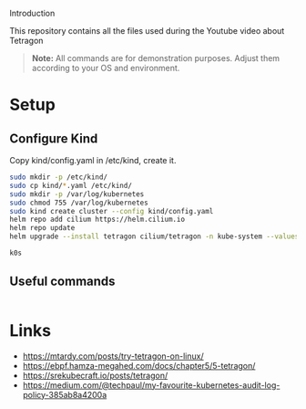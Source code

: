 Introduction

This repository contains all the files used during the Youtube video about Tetragon

> **Note:** All commands are for demonstration purposes. Adjust them according to your OS and environment.

# Setup

## Configure Kind

Copy kind/config.yaml in /etc/kind, create it.

```bash
sudo mkdir -p /etc/kind/
sudo cp kind/*.yaml /etc/kind/
sudo mkdir -p /var/log/kubernetes
sudo chmod 755 /var/log/kubernetes
sudo kind create cluster --config kind/config.yaml
helm repo add cilium https://helm.cilium.io
helm repo update
helm upgrade --install tetragon cilium/tetragon -n kube-system --values install/first-installation.yaml --version 1.5.0

k0s 
```

## Useful commands

```bash
```


# Links

* https://mtardy.com/posts/try-tetragon-on-linux/
* https://ebpf.hamza-megahed.com/docs/chapter5/5-tetragon/
* https://srekubecraft.io/posts/tetragon/
* <https://medium.com/@techpaul/my-favourite-kubernetes-audit-log-policy-385ab8a4200a>
